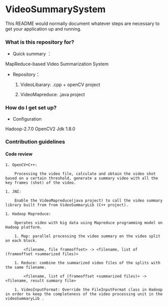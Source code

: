 # VideoSummarySystem
This README would normally document whatever steps are necessary to get your application up and running.

### What is this repository for? ###

* Quick summary ：

MapReduce-based Video Summarization System

* Repository：

    1.  VideoLibarary:  .cpp + openCV project

    1.  VideoMapreduce:  .java project


### How do I get set up? ###

* Configuration 

Hadoop-2.7.0 
OpenCV2
Jdk 1.8.0

### Contribution guidelines ###

#### Code review

    1. OpenCV+C++: 

        Processing the video file, calculate and obtain the video shot based on a certain threshold, generate a summary video with all the key frames (shot) of the video.

    1. JNI:

        Enable the VideoMapreduce(java project) to call the video summary library built from from VideoSummaryLib (C++ project).

    1. Hadoop Mapreduce: 
    
        Operates video with big data using Mapreduce programming model on Hadoop platform.

        1. Map: parallel processing the video summary on the video split on each block.

            <filename, file frameoffset> -> <filename, list of (frameoffset +summarized files)>

        1. Reduce: combine the summarized video files of the splits with the same filename.

            <filename, list of (frameoffset +summarized files)> -> <filename, result summary file>

        1. VideoInputFormat: Override the FileInputFormat class in Hadoop in order to keep the completeness of the video processing unit in the videoSummaryLib .

